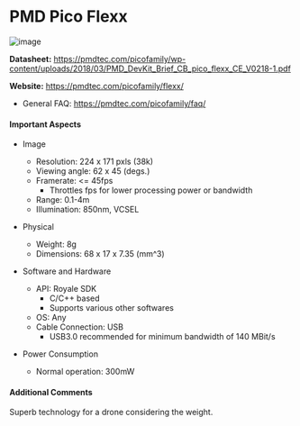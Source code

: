 # PMD Pico Flexx
![image](https://user-images.githubusercontent.com/35274689/58889484-98f2ef00-86ae-11e9-9880-2e37de0a1020.png)

**Datasheet:** https://pmdtec.com/picofamily/wp-content/uploads/2018/03/PMD_DevKit_Brief_CB_pico_flexx_CE_V0218-1.pdf

**Website:** https://pmdtec.com/picofamily/flexx/
- General FAQ: https://pmdtec.com/picofamily/faq/

#### Important Aspects
- Image
  - Resolution: 224 x 171 pxls (38k)
  - Viewing angle: 62 x 45 (degs.)
  - Framerate: <= 45fps
    - Throttles fps for lower processing power or bandwidth
  - Range: 0.1-4m
  - Illumination: 850nm, VCSEL

- Physical
  - Weight: 8g
  - Dimensions: 68 x 17 x 7.35 (mm^3)

- Software and Hardware
  - API: Royale SDK
    - C/C++ based
    - Supports various other softwares
  - OS: Any
  - Cable Connection: USB
    - USB3.0 recommended for minimum bandwidth of 140 MBit/s
  
- Power Consumption
  - Normal operation: 300mW
  
#### Additional Comments
Superb technology for a drone considering the weight.
